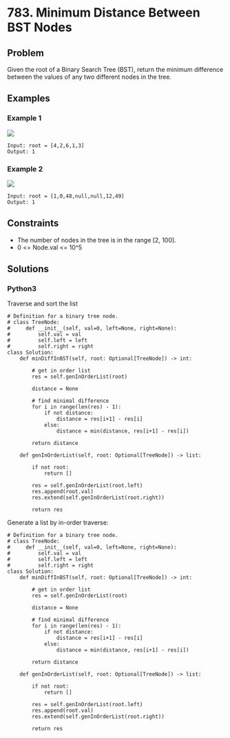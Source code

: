# 783. Minimum Distance Between BST Nodes

## Problem

Given the root of a Binary Search Tree (BST), return the minimum difference between the values of any two different nodes in the tree.

## Examples

### Example 1

![](https://assets.leetcode.com/uploads/2021/02/05/bst1.jpg)

```
Input: root = [4,2,6,1,3]
Output: 1
```

### Example 2

![](https://assets.leetcode.com/uploads/2021/02/05/bst2.jpg)

```
Input: root = [1,0,48,null,null,12,49]
Output: 1
```

## Constraints

* The number of nodes in the tree is in the range [2, 100].
* 0 <= Node.val <= 10^5

## Solutions

### Python3

Traverse and sort the list
```
# Definition for a binary tree node.
# class TreeNode:
#     def __init__(self, val=0, left=None, right=None):
#         self.val = val
#         self.left = left
#         self.right = right
class Solution:
    def minDiffInBST(self, root: Optional[TreeNode]) -> int:
        
        # get in order list
        res = self.genInOrderList(root)

        distance = None

        # find minimal difference
        for i in range(len(res) - 1):
            if not distance:
                distance = res[i+1] - res[i]
            else:
                distance = min(distance, res[i+1] - res[i])
        
        return distance
    
    def genInOrderList(self, root: Optional[TreeNode]) -> list:

        if not root:
            return []
            
        res = self.genInOrderList(root.left)
        res.append(root.val)
        res.extend(self.genInOrderList(root.right))

        return res
```

Generate a list by in-order traverse:
```
# Definition for a binary tree node.
# class TreeNode:
#     def __init__(self, val=0, left=None, right=None):
#         self.val = val
#         self.left = left
#         self.right = right
class Solution:
    def minDiffInBST(self, root: Optional[TreeNode]) -> int:
        
        # get in order list
        res = self.genInOrderList(root)

        distance = None

        # find minimal difference
        for i in range(len(res) - 1):
            if not distance:
                distance = res[i+1] - res[i]
            else:
                distance = min(distance, res[i+1] - res[i])
        
        return distance
    
    def genInOrderList(self, root: Optional[TreeNode]) -> list:

        if not root:
            return []
            
        res = self.genInOrderList(root.left)
        res.append(root.val)
        res.extend(self.genInOrderList(root.right))

        return res
```

